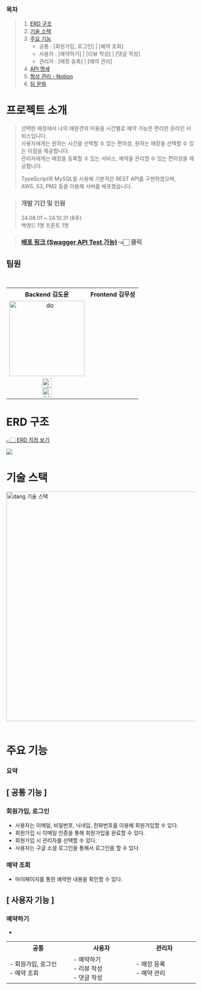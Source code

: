 ### 목차

> 1. [ERD 구조](#erd-구조)
> 2. [기술 스택](#기술-스택)
> 3. [주요 기능](#주요-기능)
>    + 공통 : [회원가입, 로그인] | [예약 조회]
>    + 사용자 : [예약하기] | [리뷰 작성] | [댓글 작성]
>    + 관리자 : [매장 등록] | [예약 관리]
> 4. [API 명세](#api-명세)
> 5. [형상 관리 - Notion](#형상-관리)
> 6. [팀 문화](#팀-문화)

# 프로젝트 소개


> 선택한 매장에서 나의 애완견의 미용을 시간별로 예약 가능한 편리한 온라인 서비스입니다.\
> 사용자에게는 원하는 시간을 선택할 수 있는 편의성, 원하는 매장을 선택할 수 있는 이점을 제공합니다.\
> 관리자에게는 매장을 등록할 수 있는 서비스, 예약을 관리할 수 있는 편의성을 제공합니다.
>
> TypeScript와 MySQL을 사용해 기본적은 REST API를 구현하였으며,\
> AWS, S3, PM2 등을 이용해 서버를 배포했습니다.

> ### 개발 기간 및 인원
> 24.08.01 ~ 24.10.31 (8주) \
> 백엔드 1명 프론트 1명

> ### [배포 링크 (Swagger API Test 가능)](https://dangsalon.com/api-docs) 👈🏻 클릭 

## 팀원

<div align="center">
<table align="center">
  <tr>
   <th >
     Backend 김도윤
   </th>
   <th>
     Frontend 김무성
   </th> 
  </tr>
  <tr>
    <td align="center">
        <img src="https://github.com/user-attachments/assets/bc0c8c13-b37e-499a-acb5-1a7fc782d7c0" width=200px alt="do">
      <br/>
    </td>
    <td align="center">
    </td>
      <br/>
  </tr>
  <tr>
    <td align="center" class="doyoon">
        <a href="https://github.com/dodoyoo"><img alt="github-link" height="25" src="https://img.shields.io/badge/GitHub-181717?style=flat-square&logo=GitHub&logoColor=white"/></a>
        <br/>
        <a href="https://ehdrn822.tistory.com/"><img alt="blog-link" height="25" src="http://img.shields.io/badge/Tistory-FF7900?style=flat-square&logo=Tistory&logoColor=white"/></a>
    </td>
  </tr>

  </table>
  </div>

  # ERD 구조

  [👉🏻 ERD 직접 보기](https://dbdiagram.io/d/%EB%8C%95%EC%82%B4%EB%A1%B1-667a5a2d9939893dae2b90d6)
  
  <img src="https://github.com/user-attachments/assets/d649ce80-9a78-40e7-9ff7-775bef00f239">



# 기술 스택

<img width="610" alt="dang 기술 스택" src="https://github.com/user-attachments/assets/f7074abb-de3e-437d-808e-53d10bf273c4">

<br/>
<br/>

# 주요 기능

### 요약

<table align="center">
  <tr>
    <th>
      공통
    </th>
    <th>
      사용자
    </th>
    <th>
      관리자
    </th>
  </tr>
  <tr>
    <td align="left" width="350px" class="공통">
      - 회원가입, 로그인
      <br/>
      - 예약 조회
    </td>
    <td align="left" width="350px" class="사용자">
      - 예약하기
      <br/>
      - 리뷰 작성
      <br/>
      - 댓글 작성
      <br/>
    </td>
    <td align="left" width="350px" class="관리자">
      - 매장 등록
      <br/>
      - 예약 관리
      <br/>
    </td>
  </tr>

## [ 공통 기능 ]

### 회원가입, 로그인
- 사용자는 이메일, 비밀번호, 닉네임, 전화번호를 이용해 회원가입할 수 있다.
- 회원가입 시 이메일 인증을 통해 회원가입을 완료할 수 있다.
- 회원가입 시 관리자를 선택할 수 있다.
- 사용자는 구글 소셜 로그인을 통해서 로그인을 할 수 있다.

### 예약 조회
- 마이페이지를 통한 예약한 내용을 확인할 수 있다.


## [ 사용자 기능 ]

### 예약하기
- 
